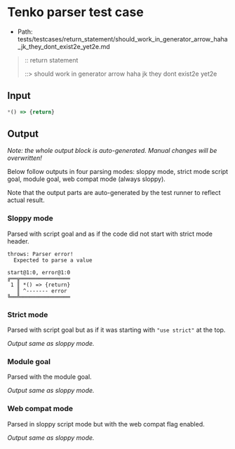 # Tenko parser test case

- Path: tests/testcases/return_statement/should_work_in_generator_arrow_haha_jk_they_dont_exist2e_yet2e.md

> :: return statement
>
> ::> should work in generator arrow haha jk they dont exist2e yet2e

## Input


`````js
*() => {return}
`````

## Output

_Note: the whole output block is auto-generated. Manual changes will be overwritten!_

Below follow outputs in four parsing modes: sloppy mode, strict mode script goal, module goal, web compat mode (always sloppy).

Note that the output parts are auto-generated by the test runner to reflect actual result.

### Sloppy mode

Parsed with script goal and as if the code did not start with strict mode header.

`````
throws: Parser error!
  Expected to parse a value

start@1:0, error@1:0
╔══╦════════════════
 1 ║ *() => {return}
   ║ ^------- error
╚══╩════════════════

`````

### Strict mode

Parsed with script goal but as if it was starting with `"use strict"` at the top.

_Output same as sloppy mode._

### Module goal

Parsed with the module goal.

_Output same as sloppy mode._

### Web compat mode

Parsed in sloppy script mode but with the web compat flag enabled.

_Output same as sloppy mode._
